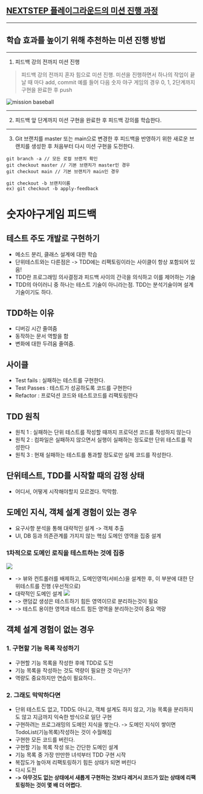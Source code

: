 ## [NEXTSTEP 플레이그라운드의 미션 진행 과정](https://github.com/next-step/nextstep-docs/blob/master/playground/README.md)

---
## 학습 효과를 높이기 위해 추천하는 미션 진행 방법

---
1. 피드백 강의 전까지 미션 진행 
> 피드백 강의 전까지 혼자 힘으로 미션 진행. 미션을 진행하면서 하나의 작업이 끝날 때 마다 add, commit
> 예를 들어 다음 숫자 야구 게임의 경우 0, 1, 2단계까지 구현을 완료한 후 push

![mission baseball](https://raw.githubusercontent.com/next-step/nextstep-docs/master/playground/images/mission_baseball.png)

---
2. 피드백 앞 단계까지 미션 구현을 완료한 후 피드백 강의를 학습한다.

---
3. Git 브랜치를 master 또는 main으로 변경한 후 피드백을 반영하기 위한 새로운 브랜치를 생성한 후 처음부터 다시 미션 구현을 도전한다.

```
git branch -a // 모든 로컬 브랜치 확인
git checkout master // 기본 브랜치가 master인 경우
git checkout main // 기본 브랜치가 main인 경우

git checkout -b 브랜치이름
ex) git checkout -b apply-feedback
```


# 숫자야구게임 피드백
## 테스트 주도 개발로 구현하기
- 메소드 분리, 클래스 설계에 대한 학습
- 단위테스트와는 다른점은 -> TDD에는 리팩토링이라는 사이클이 항상 포함되어 있음! 
- TDD란 프로그래밍 의사결정과 피드백 사이의 간극을 의식하고 이를 제어하는 기술
- TDD의 아이러니 중 하나는 테스트 기술이 아니라는점. TDD는 분석기술이며 설계기술이기도 하다.
## TDD하는 이유
- 디버깅 시간 줄여줌
- 동작하는 문서 역할을 함
- 변화에 대한 두려움 줄여줌.
## 사이클
- Test fails : 실패하는 테스트를 구현한다.
- Test Passes : 테스트가 성공하도록 코드를 구현한다
- Refactor : 프로덕션 코드와 테스트코드를 리팩토링한다 
## TDD 원칙
- 원칙 1 : 실패하는 단위 테스트를 작성할 때까지 프로덕션 코드를 작성하지 않는다
- 원칙 2 : 컴파일은 실패하지 않으면서 실행이 실패하는 정도로만 단위 테스트를 작성한다
- 원칙 3 : 현재 실패하는 테스트를 통과할 정도로만 실제 코드를 작성한다. 
## 단위테스트, TDD를 시작할 때의 감정 상태
- 어디서, 어떻게 시작해야할지 모르겠다. 막막함. 
## 도메인 지식, 객체 설계 경험이 있는 경우
- 요구사항 분석을 통해 대략적인 설계 -> 객체 추출
- UI, DB 등과 의존관계를 가지지 않는 핵심 도메인 영역을 집중 설계 
### 1차적으로 도메인 로직을 테스트하는 것에 집중
![](/img/img.png)
- -> 뷰와 컨트롤러를 배제하고, 도메인영역(서비스)을 설계한 후, 이 부분에 대한 단위테스트를 진행 (우선적으로)
- 대략적인 도메인 설계 
![](/img/img_1.png)
- -> 랜덤값 생성은 테스트하기 힘든 영역이므로 분리하는것이 필요
- -> 테스트 용이한 영역과 테스트 힘든 영역을 분리하는것이 중요 역량 
## 객체 설계 경험이 없는 경우
### 1. 구현할 기능 목록 작성하기
- 구현할 기능 목록을 작성한 후에 TDD로 도전
- 기능 목록을 작성하는 것도 역량이 필요한 것 아닌가?
- 역량도 중요하지만 연습이 필요하다.. 
### 2. 그래도 막막하다면
- 단위 테스트도 없고, TDD도 아니고, 객체 설계도 하지 않고, 기능 목록을 분리하지도 않고 지금까지 익숙한 방식으로 일단 구현
- 구현하려는 프로그래밍의 도메인 지식을 쌓는다. -> 도메인 지식이 쌓이면 TodoList(기능목록)작성하는 것이 수월해짐
- 구현한 모든 코드를 버린다. 
- 구현할 기능 목록 작성 또는 간단한 도메인 설계
- 기능 목록 중 가장 만만한 녀석부터 TDD 구현 시작
- 복잡도가 높아져 리팩토링하기 힘든 상태가 되면 버린다
- 다시 도전
- **-> 아무것도 없는 상태에서 새롭게 구현하는 것보다 레거시 코드가 있는 상태에 리팩토링하는 것이 몇 배 더 어렵다.**